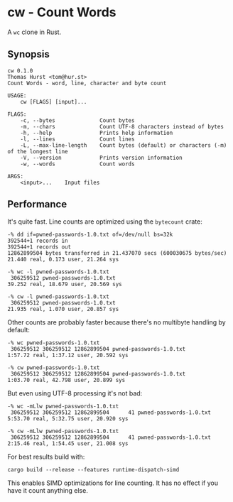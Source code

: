 # cw - Count Words

A `wc` clone in Rust.


## Synopsis

```
cw 0.1.0
Thomas Hurst <tom@hur.st>
Count Words - word, line, character and byte count

USAGE:
    cw [FLAGS] [input]...

FLAGS:
    -c, --bytes              Count bytes
    -m, --chars              Count UTF-8 characters instead of bytes
    -h, --help               Prints help information
    -l, --lines              Count lines
    -L, --max-line-length    Count bytes (default) or characters (-m) of the longest line
    -V, --version            Prints version information
    -w, --words              Count words

ARGS:
    <input>...    Input files
```


## Performance

It's quite fast.  Line counts are optimized using the `bytecount` crate:

```
-% dd if=pwned-passwords-1.0.txt of=/dev/null bs=32k
392544+1 records in
392544+1 records out
12862899504 bytes transferred in 21.437070 secs (600030675 bytes/sec)
21.440 real, 0.173 user, 21.264 sys

-% wc -l pwned-passwords-1.0.txt
 306259512 pwned-passwords-1.0.txt
39.252 real, 18.679 user, 20.569 sys

-% cw -l pwned-passwords-1.0.txt
 306259512 pwned-passwords-1.0.txt
21.935 real, 1.070 user, 20.857 sys
```

Other counts are probably faster because there's no multibyte handling by default:

```
-% wc pwned-passwords-1.0.txt
 306259512 306259512 12862899504 pwned-passwords-1.0.txt
1:57.72 real, 1:37.12 user, 20.592 sys

-% cw pwned-passwords-1.0.txt
 306259512 306259512 12862899504 pwned-passwords-1.0.txt
1:03.70 real, 42.798 user, 20.899 sys
```

But even using UTF-8 processing it's not bad:

```
-% wc -mLlw pwned-passwords-1.0.txt
 306259512 306259512 12862899504      41 pwned-passwords-1.0.txt
5:53.70 real, 5:32.75 user, 20.920 sys

-% cw -mLlw pwned-passwords-1.0.txt
 306259512 306259512 12862899504      41 pwned-passwords-1.0.txt
2:15.46 real, 1:54.45 user, 21.008 sys
```

For best results build with:

```
cargo build --release --features runtime-dispatch-simd
```

This enables SIMD optimizations for line counting.  It has no effect if you have
it count anything else.
